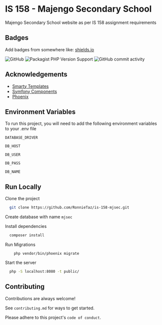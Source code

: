 
# IS 158 - Majengo Secondary School

Majengo Secondary School website as per IS 158 assignment requirements



## Badges

Add badges from somewhere like: [shields.io](https://shields.io/)

![GitHub](https://img.shields.io/github/license/RonnieTaz/is-158-mjsec)
![Packagist PHP Version Support](https://img.shields.io/packagist/php-v/RonnieTaz/is-158-mjsec)
![GitHub commit activity](https://img.shields.io/github/commit-activity/m/RonnieTaz/is-158-mjsec)
## Acknowledgements

 - [Smarty Templates](https://www.smarty.net/)
 - [Symfony Components](https://symfony.com/components)
 - [Phoenix](https://github.com/lulco/phoenix)


## Environment Variables

To run this project, you will need to add the following environment variables to your .env file

`DATABASE_DRIVER`

`DB_HOST`

`DB_USER`

`DB_PASS`

`DB_NAME`


## Run Locally

Clone the project

```bash
  git clone https://github.com/RonnieTaz/is-158-mjsec.git
```

Create database with name `mjsec`

Install dependencies

```bash
  composer install
```

Run Migrations

```
    php vendor/bin/phoenix migrate
```
Start the server

```bash
  php -S localhost:8080 -t public/
```


## Contributing

Contributions are always welcome!

See `contributing.md` for ways to get started.

Please adhere to this project's `code of conduct`.


